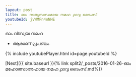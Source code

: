 ```yaml
---
layout: post
title: ഓം സത്യസന്ധമായ നമഹ ൧൦൮ ടൈംസ്
youtubeId: jvWMFn4oNHE
---
```

 
 
 ഓം വിസ്വയ നമഹ 
 
 -  ആരാണ് പ്രപഞ്ചം 
 
  
 
  
 
 
 
 
 
 


{% include youtubePlayer.html id=page.youtubeId %}
 
[Next]({{ site.baseurl }}{% link  split2/_posts/2016-01-26-ഓം മഹോത്സാഅഹായ നമഹ ൧൦൮ ടൈംസ്.md%})
 
